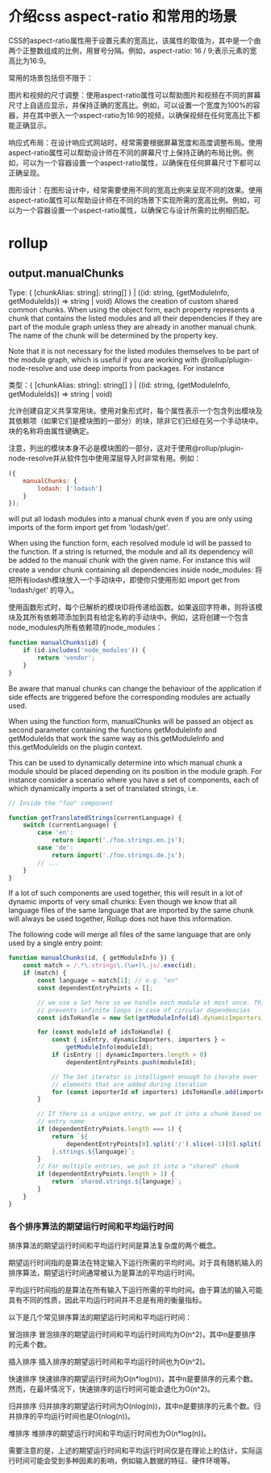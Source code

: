 <!-- toc -->

# 介绍css aspect-ratio 和常用的场景

CSS的aspect-ratio属性用于设置元素的宽高比，该属性的取值为<ratio>，其中<ratio>是一个由两个正整数组成的比例，用冒号分隔。例如，aspect-ratio: 16 / 9;表示元素的宽高比为16:9。

常用的场景包括但不限于：

图片和视频的尺寸调整：使用aspect-ratio属性可以帮助图片和视频在不同的屏幕尺寸上自适应显示，并保持正确的宽高比。例如，可以设置一个宽度为100%的容器，并在其中嵌入一个aspect-ratio为16:9的视频，以确保视频在任何宽高比下都能正确显示。

响应式布局：在设计响应式网站时，经常需要根据屏幕宽度和高度调整布局。使用aspect-ratio属性可以帮助设计师在不同的屏幕尺寸上保持正确的布局比例。例如，可以为一个容器设置一个aspect-ratio属性，以确保在任何屏幕尺寸下都可以正确呈现。

图形设计：在图形设计中，经常需要使用不同的宽高比例来呈现不同的效果。使用aspect-ratio属性可以帮助设计师在不同的场景下实现所需的宽高比例。例如，可以为一个容器设置一个aspect-ratio属性，以确保它与设计所需的比例相匹配。

# rollup
## output.manualChunks
Type:	{ [chunkAlias: string]: string[] } | ((id: string, {getModuleInfo, getModuleIds}) => string | void)
Allows the creation of custom shared common chunks. When using the object form, each property represents a chunk that contains the listed modules and all their dependencies if they are part of the module graph unless they are already in another manual chunk. The name of the chunk will be determined by the property key.

Note that it is not necessary for the listed modules themselves to be part of the module graph, which is useful if you are working with @rollup/plugin-node-resolve and use deep imports from packages. For instance

类型：{ [chunkAlias: string]: string[] } | ((id: string, {getModuleInfo, getModuleIds}) => string | void)

允许创建自定义共享常用块。使用对象形式时，每个属性表示一个包含列出模块及其依赖项（如果它们是模块图的一部分）的块，除非它们已经在另一个手动块中。块的名称将由属性键确定。

注意，列出的模块本身不必是模块图的一部分，这对于使用@rollup/plugin-node-resolve并从软件包中使用深层导入时非常有用。例如：
```javascript
({
	manualChunks: {
		lodash: ['lodash']
	}
});
```
will put all lodash modules into a manual chunk even if you are only using imports of the form import get from 'lodash/get'.

When using the function form, each resolved module id will be passed to the function. If a string is returned, the module and all its dependency will be added to the manual chunk with the given name. For instance this will create a vendor chunk containing all dependencies inside node_modules:
将把所有lodash模块放入一个手动块中，即使你只使用形如 import get from 'lodash/get' 的导入。

使用函数形式时，每个已解析的模块ID将传递给函数。如果返回字符串，则将该模块及其所有依赖项添加到具有给定名称的手动块中。例如，这将创建一个包含node_modules内所有依赖项的node_modules：
```javascript
function manualChunks(id) {
	if (id.includes('node_modules')) {
		return 'vendor';
	}
}
```

Be aware that manual chunks can change the behaviour of the application if side effects are triggered before the corresponding modules are actually used.

When using the function form, manualChunks will be passed an object as second parameter containing the functions getModuleInfo and getModuleIds that work the same way as this.getModuleInfo and this.getModuleIds on the plugin context.

This can be used to dynamically determine into which manual chunk a module should be placed depending on its position in the module graph. For instance consider a scenario where you have a set of components, each of which dynamically imports a set of translated strings, i.e.

```js
// Inside the "foo" component

function getTranslatedStrings(currentLanguage) {
	switch (currentLanguage) {
		case 'en':
			return import('./foo.strings.en.js');
		case 'de':
			return import('./foo.strings.de.js');
		// ...
	}
}
```
If a lot of such components are used together, this will result in a lot of dynamic imports of very small chunks: Even though we know that all language files of the same language that are imported by the same chunk will always be used together, Rollup does not have this information.

The following code will merge all files of the same language that are only used by a single entry point:

```js
function manualChunks(id, { getModuleInfo }) {
	const match = /.*\.strings\.(\w+)\.js/.exec(id);
	if (match) {
		const language = match[1]; // e.g. "en"
		const dependentEntryPoints = [];

		// we use a Set here so we handle each module at most once. This
		// prevents infinite loops in case of circular dependencies
		const idsToHandle = new Set(getModuleInfo(id).dynamicImporters);

		for (const moduleId of idsToHandle) {
			const { isEntry, dynamicImporters, importers } =
				getModuleInfo(moduleId);
			if (isEntry || dynamicImporters.length > 0)
				dependentEntryPoints.push(moduleId);

			// The Set iterator is intelligent enough to iterate over
			// elements that are added during iteration
			for (const importerId of importers) idsToHandle.add(importerId);
		}

		// If there is a unique entry, we put it into a chunk based on the
		// entry name
		if (dependentEntryPoints.length === 1) {
			return `${
				dependentEntryPoints[0].split('/').slice(-1)[0].split('.')[0]
			}.strings.${language}`;
		}
		// For multiple entries, we put it into a "shared" chunk
		if (dependentEntryPoints.length > 1) {
			return `shared.strings.${language}`;
		}
	}
}
```

### 各个排序算法的期望运行时间和平均运行时间

排序算法的期望运行时间和平均运行时间是算法复杂度的两个概念。

期望运行时间指的是算法在特定输入下运行所需的平均时间。对于具有随机输入的排序算法，期望运行时间通常被认为是算法的平均运行时间。

平均运行时间指的是算法在所有输入下运行所需的平均时间。由于算法的输入可能具有不同的性质，因此平均运行时间并不总是有用的衡量指标。

以下是几个常见排序算法的期望运行时间和平均运行时间：

冒泡排序
冒泡排序的期望运行时间和平均运行时间均为O(n^2)，其中n是要排序的元素个数。

插入排序
插入排序的期望运行时间和平均运行时间也为O(n^2)。

快速排序
快速排序的期望运行时间为O(n*log(n))，其中n是要排序的元素个数。然而，在最坏情况下，快速排序的运行时间可能会退化为O(n^2)。

归并排序
归并排序的期望运行时间为O(nlog(n))，其中n是要排序的元素个数。归并排序的平均运行时间也是O(nlog(n))。

堆排序
堆排序的期望运行时间和平均运行时间也为O(n*log(n))。

需要注意的是，上述的期望运行时间和平均运行时间仅是在理论上的估计，实际运行时间可能会受到多种因素的影响，例如输入数据的特征、硬件环境等。